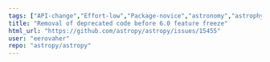 ```yaml
---
tags: ["API-change","Effort-low","Package-novice","astronomy","astrophysics","astropy","config","coordinates","cosmology","io.ascii","modeling","python","science","timeseries","utils","wcs"]
title: "Removal of deprecated code before 6.0 feature freeze"
html_url: "https://github.com/astropy/astropy/issues/15455"
user: "eerovaher"
repo: "astropy/astropy"
---
```


